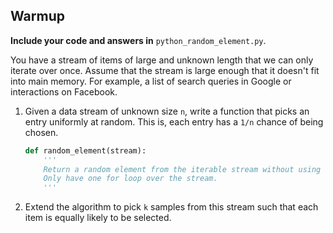 ## Warmup

**Include your code and answers in** `python_random_element.py`.

You have a stream of items of large and unknown length that we can only iterate over once. Assume that the stream is large enough that it doesn't fit into main memory. For example, a list of search queries in Google or interactions on Facebook.

1. Given a data stream of unknown size `n`, write a function that picks an entry uniformly at random. This is, each entry has a `1/n` chance of being chosen.

    ```python
    def random_element(stream):
        '''
        Return a random element from the iterable stream without using the len function.
        Only have one for loop over the stream.
        '''
    ```

2. Extend the algorithm to pick `k` samples from this stream such that each item is equally likely to be selected.
